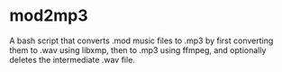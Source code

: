 # mod2mp3
 A bash script that converts .mod music files to .mp3 by first converting them to .wav using libxmp, then to .mp3 using ffmpeg, and optionally deletes the intermediate .wav file.
